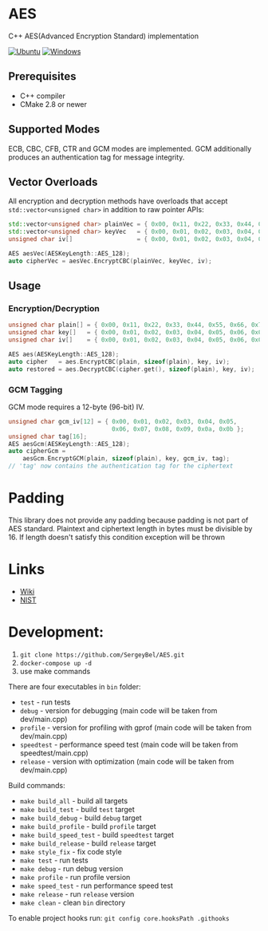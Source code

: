 # AES
C++ AES(Advanced Encryption Standard) implementation  
 
[![Ubuntu](https://github.com/NewYaroslav/AES/actions/workflows/aes-ci.yml/badge.svg?branch=main)](https://github.com/NewYaroslav/AES/actions/workflows/aes-ci.yml)
[![Windows](https://github.com/NewYaroslav/AES/actions/workflows/aes-ci-windows.yml/badge.svg?branch=main)](https://github.com/NewYaroslav/AES/actions/workflows/aes-ci-windows.yml)

## Prerequisites
* C++ compiler
* CMake 2.8 or newer

## Supported Modes
ECB, CBC, CFB, CTR and GCM modes are implemented. GCM additionally produces an authentication tag for message integrity.

## Vector Overloads
All encryption and decryption methods have overloads that accept `std::vector<unsigned char>` in addition to raw pointer APIs:
```c++
std::vector<unsigned char> plainVec = { 0x00, 0x11, 0x22, 0x33, 0x44, 0x55, 0x66, 0x77, 0x88, 0x99, 0xaa, 0xbb, 0xcc, 0xdd, 0xee, 0xff };
std::vector<unsigned char> keyVec   = { 0x00, 0x01, 0x02, 0x03, 0x04, 0x05, 0x06, 0x07, 0x08, 0x09, 0x0a, 0x0b, 0x0c, 0x0d, 0x0e, 0x0f };
unsigned char iv[]                  = { 0x00, 0x01, 0x02, 0x03, 0x04, 0x05, 0x06, 0x07, 0x08, 0x09, 0x0a, 0x0b, 0x0c, 0x0d, 0x0e, 0x0f };

AES aesVec(AESKeyLength::AES_128);
auto cipherVec = aesVec.EncryptCBC(plainVec, keyVec, iv);
```

## Usage

### Encryption/Decryption
```c++
unsigned char plain[] = { 0x00, 0x11, 0x22, 0x33, 0x44, 0x55, 0x66, 0x77, 0x88, 0x99, 0xaa, 0xbb, 0xcc, 0xdd, 0xee, 0xff };
unsigned char key[]   = { 0x00, 0x01, 0x02, 0x03, 0x04, 0x05, 0x06, 0x07, 0x08, 0x09, 0x0a, 0x0b, 0x0c, 0x0d, 0x0e, 0x0f };
unsigned char iv[]    = { 0x00, 0x01, 0x02, 0x03, 0x04, 0x05, 0x06, 0x07, 0x08, 0x09, 0x0a, 0x0b, 0x0c, 0x0d, 0x0e, 0x0f };

AES aes(AESKeyLength::AES_128);
auto cipher   = aes.EncryptCBC(plain, sizeof(plain), key, iv);
auto restored = aes.DecryptCBC(cipher.get(), sizeof(plain), key, iv);
```

### GCM Tagging
GCM mode requires a 12-byte (96-bit) IV.
```c++
unsigned char gcm_iv[12] = { 0x00, 0x01, 0x02, 0x03, 0x04, 0x05,
                             0x06, 0x07, 0x08, 0x09, 0x0a, 0x0b };
unsigned char tag[16];
AES aesGcm(AESKeyLength::AES_128);
auto cipherGcm =
    aesGcm.EncryptGCM(plain, sizeof(plain), key, gcm_iv, tag);
// 'tag' now contains the authentication tag for the ciphertext
```




# Padding
This library does not provide any padding because padding is not part of AES standard. Plaintext and ciphertext length in bytes must be divisible by 16. If length doesn't satisfy this condition exception will be thrown


# Links


* [Wiki](https://en.wikipedia.org/wiki/Advanced_Encryption_Standard)
* [NIST](https://www.nist.gov/publications/advanced-encryption-standard-aes)

# Development:

1. `git clone https://github.com/SergeyBel/AES.git`
1. `docker-compose up -d`
1. use make commands

There are four executables in `bin` folder:  
* `test` - run tests  
* `debug` - version for debugging (main code will be taken from dev/main.cpp)  
* `profile` - version for profiling with gprof (main code will be taken from dev/main.cpp)  
* `speedtest` - performance speed test (main code will be taken from speedtest/main.cpp)
* `release` - version with optimization (main code will be taken from dev/main.cpp)  


Build commands:  
* `make build_all` - build all targets
* `make build_test` - build `test` target
* `make build_debug` - build `debug` target
* `make build_profile` - build `profile` target
* `make build_speed_test` - build `speedtest` target
* `make build_release` - build `release` target
* `make style_fix` - fix code style
* `make test` - run tests
* `make debug` - run debug version
* `make profile` - run profile version
* `make speed_test` - run performance speed test
* `make release` - run `release` version
* `make clean` - clean `bin` directory

To enable project hooks run:
`git config core.hooksPath .githooks`
